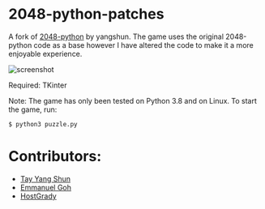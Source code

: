 2048-python-patches
===========
A fork of [2048-python](https://github.com/yangshun/2048-python) by yangshun. The game uses the original 2048-python code as a base however I have altered the code to make it a more enjoyable experience. 

![screenshot](img/screenshot.png)

Required:
TKinter 

Note:
The game has only been tested on Python 3.8 and on Linux.
To start the game, run:
    
    $ python3 puzzle.py


Contributors:
==

- [Tay Yang Shun](http://github.com/yangshun)
- [Emmanuel Goh](http://github.com/emman27)
- [HostGrady](http://github.com/HostGrady)

